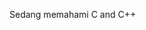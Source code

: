 Sedang memahami C and C++

<!---
XeroMz69/XeroMz69 is a ✨ special ✨ repository because its `README.md` (this file) appears on your GitHub profile.
You can click the Preview link to take a look at your changes.
--->
